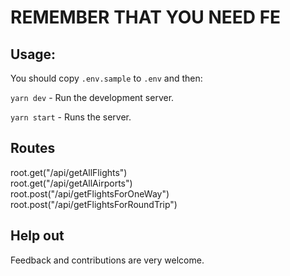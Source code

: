 # REMEMBER THAT YOU NEED FE 

## Usage:

You should copy `.env.sample` to `.env` and then:

`yarn dev` - Run the development server.

`yarn start` - Runs the server.

## Routes

root.get("/api/getAllFlights") <br/>
root.get("/api/getAllAirports") <br/>
root.post("/api/getFlightsForOneWay") <br/>
root.post("/api/getFlightsForRoundTrip")

## Help out

Feedback and contributions are very welcome.

